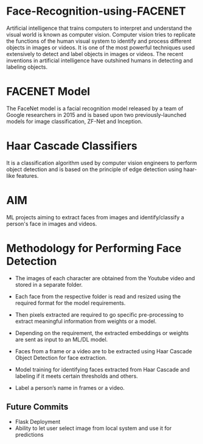 # Face-Recognition-using-FACENET
Artificial intelligence that trains computers to interpret and understand the visual world is known as computer vision. Computer vision tries to replicate the functions of the human visual system to identify and process different objects in images or videos.  It is one of the most powerful techniques used extensively to detect and label objects in images or videos. The recent inventions in artificial intelligence have outshined humans in detecting and labeling objects.

# FACENET Model
The FaceNet model is a facial recognition model released by a team of Google researchers in 2015 and is based upon two previously-launched models for image classification, ZF-Net and Inception. 

# Haar Cascade Classifiers
It is a classification algorithm used by computer vision engineers to perform object detection and is based on the principle of edge detection using haar-like features. 

# AIM
ML projects aiming to extract faces from images and identify/classify a person's face in images and videos.

# Methodology for Performing Face Detection 
- The images of each character are obtained from the Youtube video and stored in a separate folder.

- Each face from the respective folder is read and resized using the required format for the model requirements.

- Then pixels extracted are required to go specific pre-processing to extract meaningful information from weights or a model.

- Depending on the requirement, the extracted embeddings or weights are sent as input to an ML/DL model.

- Faces from a frame or a video are to be extracted using Haar Cascade Object Detection for face extraction.

- Model training for identifying faces extracted from Haar Cascade and labeling if it meets certain thresholds and others.

- Label a person’s name in frames or a video.

## Future Commits
- Flask Deployment
- Ability to let user select image from local system and use it for predictions
